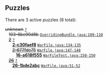 ## Puzzles

There are 3 active puzzles (8 total):


<del>unknown</del> [`?`](../master/?)<br/>
&nbsp;&nbsp;&nbsp;<del>103-6be90d8b</del> [`OverridingBundle.java:109-110`](../master/src/main/java/com/jcabi/beanstalk/maven/plugin/OverridingBundle.java#L109-L110)<br/>
&nbsp;&nbsp;&nbsp;[<del>2</del>](https://github.com/jcabi/jcabi-beanstalk-maven-plugin/issues/2) [`?`](../master/?)<br/>
&nbsp;&nbsp;&nbsp;&nbsp;&nbsp;&nbsp;[**2-c30faef8**](https://github.com/jcabi/jcabi-beanstalk-maven-plugin/issues/15) [`WarFile.java:134-135`](../master/src/main/java/com/jcabi/beanstalk/maven/plugin/WarFile.java#L134-L135)<br/>
&nbsp;&nbsp;&nbsp;&nbsp;&nbsp;&nbsp;[<del>2-677fde75</del>](https://github.com/jcabi/jcabi-beanstalk-maven-plugin/issues/16) [`WarFile.java:147-148`](../master/src/main/java/com/jcabi/beanstalk/maven/plugin/WarFile.java#L147-L148)<br/>
&nbsp;&nbsp;&nbsp;&nbsp;&nbsp;&nbsp;&nbsp;&nbsp;&nbsp;[**16-a618f555**](https://github.com/jcabi/jcabi-beanstalk-maven-plugin/issues/21) [`WarFileTest.java:150-150`](../master/src/test/java/com/jcabi/beanstalk/maven/plugin/WarFileTest.java#L150-L150)<br/>
&nbsp;&nbsp;&nbsp;[<del>26</del>](https://github.com/jcabi/jcabi-beanstalk-maven-plugin/issues/26) [`?`](../master/?)<br/>
&nbsp;&nbsp;&nbsp;&nbsp;&nbsp;&nbsp;[**26-1bde2abc**](https://github.com/jcabi/jcabi-beanstalk-maven-plugin/issues/31) [`WarFile.java:51-52`](../master/src/main/java/com/jcabi/beanstalk/maven/plugin/WarFile.java#L51-L52)<br/>